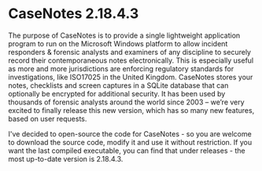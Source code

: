 # CaseNotes 2.18.4.3
The purpose of CaseNotes is to provide a single lightweight application program to run on the Microsoft Windows platform to allow incident responders & forensic analysts and examiners of any discipline to securely record their contemporaneous notes electronically.
This is especially useful as more and more jurisdictions are enforcing regulatory standards for investigations, like ISO17025 in the United Kingdom.
CaseNotes stores your notes, checklists and screen captures in a SQLite database that can optionally be encrypted for additional security. 
It has been used by thousands of forensic analysts around the world since 2003 – we’re very excited to finally release this new version, which has so many new features, based on user requests.

I've decided to open-source the code for CaseNotes - so you are welcome to download the source code, modify it and use it without restriction.
If you want the last compiled executable, you can find that under releases - the most up-to-date version is 2.18.4.3.
